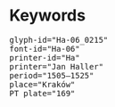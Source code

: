 # Keywords
<pre>
glyph-id="Ha-06_0215"
font-id="Ha-06"
printer-id="Ha"
printer="Jan Haller"
period="1505–1525"
place="Kraków"
PT plate="169"
</pre>
